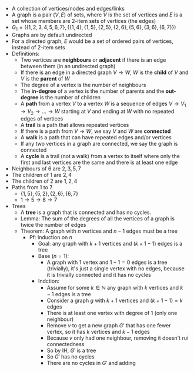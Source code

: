- A collection of vertices/nodes and edges/links
- A graph is a pair $(V, E)$ of sets, where $V$ is the set of vertices and $E$ is a set whose members are 2-item sets of vertices (the edges)
- $G_1 = (\{1,2,3,4,5,6,7\}, \{\{1,4\}, \{1,5\}, \{2,5\}, \{2,6\}, \{5,6\}, \{3,6\}, \{6,7\}\})$
- Graphs are by default undirected
- For a directed graph, $E$ would be a set of ordered pairs of vertices, instead of 2-item sets
- Definitions:
	- Two vertices are **neighbours** or **adjacent** if there is an edge between them (in an undirected graph)
	- If there is an edge in a directed graph $V \rightarrow W$, $W$ is the **child** of $V$ and $V$ is the **parent** of $W$
	- The degree of a vertex is the number of neighbours
	- The **in-degree** of a vertex is the number of parents and the **out-degree** is the number of children
	- A **path** from a vertex $V$ to a vertex $W$ is a sequence of edges $V \rightarrow V_1 \rightarrow V_2 \rightarrow ... \rightarrow W$ starting at $V$ and ending at $W$ with no repeated edges of vertices
	- A **trail** is a path that allows repeated vertices
	- If there is a path from $V \rightarrow W$, we say $V$ and $W$ are **connected**
	- A **walk** is a path that can have repeated edges and/or vertices
	- If any two vertices in a graph are connected, we say the graph is connected
	- A **cycle** is a trail (not a walk) from a vertex to itself where only the first and last vertices are the same and there is at least one edge
- Neighbours of $6$ are ${2,3,5,7}$
- The children of $1$ are ${2,4}$
- The children of $2$ are ${1,2,4}$
- Paths from $1$ to $7$
	- $\{1, 5\}, \{5, 2\}, \{2, 6\}, \{6, 7\}$
	- $1 \rightarrow 5 \rightarrow 6 \rightarrow 7$
- Trees
	- A **tree** is a graph that is connected and has no cycles.
	- Lemma: The sum of the degrees of all the vertices of a graph is twice the number of edges
	- Theorem: A graph with $n$ vertices and $n-1$ edges must be a tree
		- Pf: Induction on $n$
			- Goal: any graph with $k+1$ vertices and ($k+1-1$) edges is a tree
			- Base ($n=1$):
				- A graph with $1$ vertex and $1-1=0$ edges is a tree (trivially), it's just a single vertex with no edges, because it is trivially connected and it has no cycles
			- Indction:
				- Assume for some $k \in \mathbb{N}$ any graph with $k$ vertices and $k-1$ edges is a tree
				- Consider a graph $g$ with $k+1$ vertices and $(k+1-1)=k$ edges
				- There is at least one vertex with degree of $1$ (only one neighbour)
				- Remove $v$ to get a new graph $G'$ that has one fewer vertex, so it has $k$ vertices and $k-1$ edges
				- Because $v$ only had one neighbour, removing it doesn't rui  connectedness
				- So by IH, $G'$ is a tree
				- So $G'$ has no cycles
				- There are no cycles in $G'$ and adding 